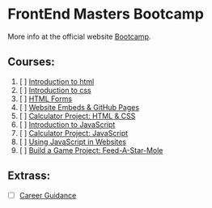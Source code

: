 # FrontEnd Masters Bootcamp

More info at the official website [Bootcamp](https://frontendmasters.com/bootcamp/).

## Courses:

1. [ ] [Introduction to html](https://frontendmasters.com/bootcamp/introduction-html/)
2. [ ] [Introduction to css](https://frontendmasters.com/bootcamp/introduction-css/)
3. [ ] [HTML Forms](https://frontendmasters.com/bootcamp/html-forms/)
4. [ ] [Website Embeds & GitHub Pages](https://frontendmasters.com/bootcamp/embeds-github-pages/)
5. [ ] [Calculator Project: HTML & CSS](https://frontendmasters.com/bootcamp/calculator-html-css/)
6. [ ] [Introduction to JavaScript](https://frontendmasters.com/bootcamp/introduction-javascript/)
7. [ ] [Calculator Project: JavaScript](https://frontendmasters.com/bootcamp/calculator-javascript/)
8. [ ] [Using JavaScript in Websites](https://frontendmasters.com/bootcamp/javascript-in-websites/)
9. [ ] [Build a Game Project: Feed-A-Star-Mole](https://frontendmasters.com/bootcamp/web-game-project/)

## Extrass:

- [ ] [Career Guidance](https://frontendmasters.com/bootcamp/career-guidance/)
